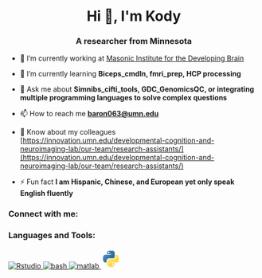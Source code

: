 <h1 align="center">Hi 👋, I'm Kody</h1>
<h3 align="center">A researcher from Minnesota</h3>

- 🔭 I’m currently working at [Masonic Institute for the Developing Brain](https://midb.umn.edu/)

- 🌱 I’m currently learning **Biceps_cmdln, fmri_prep, HCP processing**

- 💬 Ask me about **Simnibs_cifti_tools, GDC_GenomicsQC, or integrating multiple programming languages to solve complex questions**

- 📫 How to reach me **baron063@umn.edu**

- 📄 Know about my colleagues [https://innovation.umn.edu/developmental-cognition-and-neuroimaging-lab/our-team/research-assistants/](https://innovation.umn.edu/developmental-cognition-and-neuroimaging-lab/our-team/research-assistants/)

- ⚡ Fun fact **I am Hispanic, Chinese, and European yet only speak English fluently**

<h3 align="left">Connect with me:</h3>
<p align="left">
</p>

<h3 align="left">Languages and Tools:</h3>
<p align="left"> <a href="https://posit.co/products/open-source/rstudio/" target="_blank" rel="noreferrer"> <img src="https://www.rstudio.com/wp-content/uploads/2018/10/RStudio-Logo-Flat.png" alt="Rstudio" width="40" height="40"/> </a> <a <a href="https://www.gnu.org/software/bash/" target="_blank" rel="noreferrer"> <img src="https://www.vectorlogo.zone/logos/gnu_bash/gnu_bash-icon.svg" alt="bash" width="40" height="40"/> </a> <a href="https://www.mathworks.com/" target="_blank" rel="noreferrer"> <img src="https://upload.wikimedia.org/wikipedia/commons/2/21/Matlab_Logo.png" alt="matlab" width="40" height="40"/> </a> <a href="https://www.python.org" target="_blank" rel="noreferrer"> <img src="https://raw.githubusercontent.com/devicons/devicon/master/icons/python/python-original.svg" alt="python" width="40" height="40"/> </a> </p>

